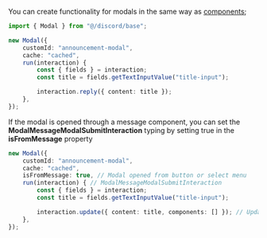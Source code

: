 You can create functionality for modals in the same way as [components](./how-to-use-components.md);

```ts
import { Modal } from "@/discord/base";

new Modal({
    customId: "announcement-modal",
    cache: "cached",
    run(interaction) {
        const { fields } = interaction;
        const title = fields.getTextInputValue("title-input");

        interaction.reply({ content: title });
    },
});
```

If the modal is opened through a message component, you can set the **ModalMessageModalSubmitInteraction** typing by setting true in the **isFromMessage** property

```ts
new Modal({
    customId: "announcement-modal",
    cache: "cached",
    isFromMessage: true, // Modal opened from button or select menu
    run(interaction) { // ModalMessageModalSubmitInteraction
        const { fields } = interaction;
        const title = fields.getTextInputValue("title-input");

        interaction.update({ content: title, components: [] }); // Update method avaliable
    },
});
```